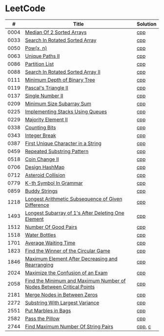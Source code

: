# LeetCode

| # | Title | Solution |
|---| ----- | -------- |
|0004|[Median Of 2 Sorted Arrays](https://leetcode.com/problems/median-of-two-sorted-arrays/description/?envType=daily-question&envId=2023-09-21)|[cpp](Solutions_CPP/8_Median_Of_2_Sorted_Arrays.cpp)|
|0033|[Search In Rotated Sorted Array](https://leetcode.com/problems/search-in-rotated-sorted-array/description/)|[cpp](Solutions_CPP/33_Search_In_Rotated_Sorted_Array.cpp)|
|0050|[Pow(x, n)](https://leetcode.com/problems/powx-n/description/)|[cpp](Solutions_CPP/50_Pow(x,n).cpp)|
|0063|[Unique Paths II](https://leetcode.com/problems/unique-paths-ii/description/)|[cpp](Solutions_CPP/63_Unique_Paths_II.cpp)|
|0086|[Partition List](https://leetcode.com/problems/partition-list/description/)|[cpp](Solutions_CPP/86_Partition_List.cpp)|
|0088|[Search In Rotated Sorted Array II](https://leetcode.com/problems/search-in-rotated-sorted-array-ii/description/)|[cpp](Solutions_CPP/81_Search_in_Rotated_Sorted_Array_II.cpp)|
|0111|[Minimum Depth of Binary Tree](https://leetcode.com/problems/minimum-depth-of-binary-tree/description/)|[cpp](Solution_CPP/111_Minimum_Depth_Of_Binary_Tree.cpp)|
|0119|[Pascal's Triangle II](https://leetcode.com/problems/pascals-triangle-ii/description/)|[cpp](Solutions_CPP/119_Pascal's_Triangle_II.cpp)|
|0137|[Single Number II](https://leetcode.com/problems/single-number-ii/description/)|[cpp](Solutions_CPP/137_Single_Number_II.cpp)|
|0209|[Minimum Size Subarray Sum](https://leetcode.com/problems/minimum-size-subarray-sum/description/)|[cpp](Solutions_CPP/209_Minimum_Size_Subarray_Sum.cpp)|
|0225|[Implementing Stacks Using Queues](https://leetcode.com/problems/implement-stack-using-queues/description/)|[cpp](Solutions_CPP/225_Implementing_Stacks_Using_Queues.cpp)|
|0229|[Majority Element II](https://leetcode.com/problems/majority-element-ii/description/)|[cpp](Solutions_CPP/229_Majority_Element_II.cpp)|
|0338|[Counting Bits](https://leetcode.com/problems/counting-bits/description/?envType=daily-question&envId=2023-09-01)|[cpp](Solutions_CPP/338_Counting_Bits.cpp)|
|0343|[Integer Break](https://leetcode.com/problems/integer-break/description/)|[cpp](Solutions_CPP/343_Integer_Break.cpp)|
|0387|[First Unique Character in a String](https://leetcode.com/problems/first-unique-character-in-a-string/)|[cpp](/Solutions_CPP/387_First_Unique_Character_In_A_String.cpp)|
|0459|[Repeated Substring Pattern](https://leetcode.com/problems/repeated-substring-pattern/description/)|[cpp](Solutions_CPP/459_Repeated_Substring_Pattern.cpp)|
|0518|[Coin Change II](https://leetcode.com/problems/coin-change-ii/description/)|[cpp](Solutions_CPP/518_Coin_Change_II.cpp)|
|0706|[Design HashMap](https://leetcode.com/problems/design-hashmap/description/)|[cpp](Solutions_CPP/706_Design_HashMap.cpp)|
|0712|[Asteroid Collision](https://leetcode.com/problems/asteroid-collision/description/)|[cpp](Solutions_CPP/735_Asteroid_Collision.cpp)|
|0779|[K-th Symbol In Grammar](https://leetcode.com/problems/k-th-symbol-in-grammar/description/)|[cpp](Solutions_CPP/779_K-th_Symbol_In_Grammar.cpp)|
|0859|[Buddy Strings](https://leetcode.com/problems/buddy-strings/description/)|[cpp](Solutions_CPP/859_Buddy_Strings)|
|1218|[Longest Arithmetic Subsequence of Given Difference](https://leetcode.com/problems/longest-arithmetic-subsequence-of-given-difference/description/)|[cpp](Solutions_CPP/1218_Longest_Arithmetic_Subsequence_Of_Given_Difference.cpp)|
|1493|[Longest Subarray of 1's After Deleting One Element](https://leetcode.com/problems/longest-subarray-of-1s-after-deleting-one-element/description/)|[cpp](Solutions_CPP/1493_Longest_Subarray_of_1's_After_Deleting_One_Element.cpp)|
|1512|[Number Of Good Pairs](https://leetcode.com/problems/number-of-good-pairs/description/)|[cpp](Solutions_CPP/1512_Number_Of_Good_Pairs.cpp)|
|1518|[Water Bottles](https://leetcode.com/problems/water-bottles/description/)|[cpp](Solutions_CPP/../Solutions_CPP/1642_Water_Bottles.cpp)|
|1701|[Average Waiting Time](https://leetcode.com/problems/average-waiting-time/description/)|[cpp](Solutions_CPP/../Solutions_CPP/1701_Average_Waiting_Time.cpp)|
|1823|[Find the Winner of the Circular Game](https://leetcode.com/problems/find-the-winner-of-the-circular-game/description/)|[cpp](Solutions_CPP/../Solutions_CPP/1823_Find_the_Winner_of_the_Circular_Game.cpp)|
|1846|[Maximum Element After Decreasing and Rearranging](https://leetcode.com/problems/maximum-element-after-decreasing-and-rearranging/)|[cpp](Solutions_CPP/1846_Maximum_Element_After_Decreasing_and_Rearranging.cpp)|
|2024|[Maximize the Confusion of an Exam](https://leetcode.com/problems/maximize-the-confusion-of-an-exam/description/)|[cpp](Solutions_CPP/2024_Maximize_The_Confusion_Of_An_Exam.cpp)|
|2058|[Find the Minimum and Maximum Number of Nodes Between Critical Points](https://leetcode.com/problems/find-the-minimum-and-maximum-number-of-nodes-between-critical-points/description/)|[cpp](Solutions_CPP/../Solutions_CPP/2182_Find_the_Minimum_and_Maximum_Number_of_Nodes_Between_Critical_Points.cpp)|
|2181|[Merge Nodes in Between Zeros](https://leetcode.com/problems/merge-nodes-in-between-zeros/description/)|[cpp](Solutions_CPP/../Solutions_CPP/2181_Merge_Nodes_in_Between_Zeros.cpp)|
|2272|[Substring With Largest Variance](https://leetcode.com/problems/substring-with-largest-variance/description/)|[cpp](Solutions_CPP/2272_Substring_With_Largest_Variance.cpp)|
|2551|[Put Marbles in Bags](https://leetcode.com/problems/put-marbles-in-bags/description/)|[cpp](Solutions_CPP/2551_Put_Marbles_In_Bags.cpp)|
|2582|[Pass the Pillow](https://leetcode.com/problems/pass-the-pillow/description/)|[cpp](Solutions_CPP/../Solutions_CPP/2645_Pass_the_Pillow.cpp)|
|2744|[Find Maximum Number Of String Pairs](https://leetcode.com/problems/find-maximum-number-of-string-pairs/description/)|[cpp](Solutions_CPP/2744_Find_Maximum_Number_Of_String_Pairs.cpp), [c](Solutions_CPP/2744_Find_Maximum_Number_Of_String_Pairs.c)|
